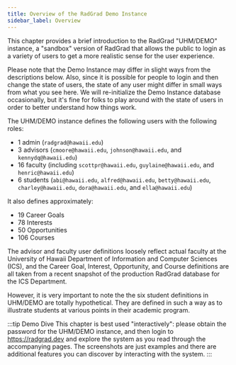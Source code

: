 ```yaml
---
title: Overview of the RadGrad Demo Instance
sidebar_label: Overview
---
```


This chapter provides a brief introduction to the RadGrad "UHM/DEMO" instance, a "sandbox" version of RadGrad that allows the public to login as a variety of users to get a more realistic sense for the user experience.

Please note that the Demo Instance may differ in slight ways from the descriptions below. Also, since it is possible for people to login and then change the state of users, the state of any user might differ in small ways from what you see here. We will re-initialize the Demo Instance database occasionally, but it's fine for folks to play around with the state of users in order to better understand how things work.

The UHM/DEMO instance defines the following users with the following roles:

* 1 admin (`radgrad@hawaii.edu`)
* 3 advisors (`cmoore@hawaii.edu`, `johnson@hawaii.edu`, and `kennydq@hawaii.edu`)
* 16 faculty (including `scottpr@hawaii.edu`, `guylaine@hawaii.edu`, and `henric@hawaii.edu`)
* 6 students (`abi@hawaii.edu`, `alfred@hawaii.edu`, `betty@hawaii.edu`, `charley@hawaii.edu`, `dora@hawaii.edu`, and `ella@hawaii.edu`)

It also defines approximately:

* 19 Career Goals
* 78 Interests
* 50 Opportunities
* 106 Courses

The advisor and faculty user definitions loosely reflect actual faculty at the University of Hawaii Department of Information and Computer Sciences (ICS), and the Career Goal, Interest, Opportunity, and Course definitions are all taken from a recent snapshot of the production RadGrad database for the ICS Department.

However, it is very important to note the the six student definitions in UHM/DEMO are totally hypothetical. They are defined in such a way as to illustrate students at various points in their academic program.

:::tip Demo Dive
This chapter is best used "interactively": please obtain the password for the UHM/DEMO instance, and then login to https://radgrad.dev and explore the system as you read through the accompanying pages. The screenshots are just examples and there are additional features you can discover by interacting with the system.
:::

